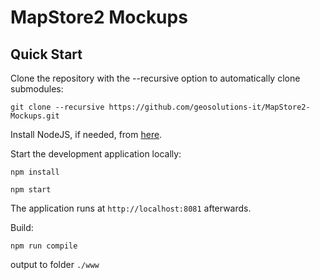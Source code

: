 MapStore2 Mockups
==========

Quick Start
------------

Clone the repository with the --recursive option to automatically clone submodules:

`git clone --recursive https://github.com/geosolutions-it/MapStore2-Mockups.git`

Install NodeJS, if needed, from [here](https://nodejs.org/en/blog/release/v0.12.7/).

Start the development application locally:

`npm install`

`npm start`

The application runs at `http://localhost:8081` afterwards.

Build:

`npm run compile`

output to folder `./www`

